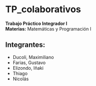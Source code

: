# TP_colaborativos
**Trabajo Práctico Integrador I**  
**Materias:** Matemáticas y Programación I  

## Integrantes:
- Ducoli, Maximiliano  
- Farias, Gustavo  
- Elizondo, Iñaki
- Thiago
- Nicolás
